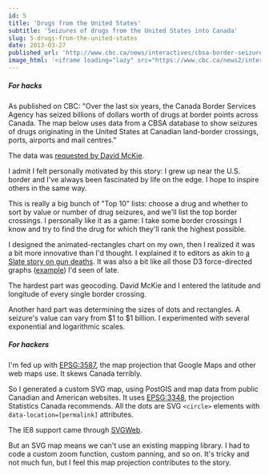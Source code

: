 ```yaml
---
id: 5
title: 'Drugs from the United States'
subtitle: 'Seizures of drugs from the United States into Canada'
slug: 5-drugs-from-the-united-states
date: 2013-03-27
published_url: 'http://www.cbc.ca/news/interactives/cbsa-border-seizures/index.html'
image_html: '<iframe loading="lazy" src="https://www.cbc.ca/news2/interactives/cbsa-border-seizures/iframe/index.html" width="780" height="700" scrolling="no"></iframe>'
---
```

##### For hacks


As published on CBC: "Over the last six years, the Canada Border Services Agency has seized billions of dollars worth of drugs at border points across Canada. The map below uses data from a CBSA database to show seizures of drugs originating in the United States at Canadian land-border crossings, ports, airports and mail centres."

The data was [requested by David McKie](http://www.cbc.ca/newsblogs/politics/inside-politics-blog/2013/03/post-15.html).

I admit I felt personally motivated by this story: I grew up near the U.S. border and I've always been fascinated by life on the edge. I hope to inspire others in the same way.

This is really a big bunch of "Top 10" lists: choose a drug and whether to sort by value or number of drug seizures, and we'll list the top border crossings. I personally like it as a game: I take some border crossings I know and try to find the drug for which they'll rank the highest possible.

I designed the animated-rectangles chart on my own, then I realized it was a bit more innovative than I'd thought. I explained it to editors as akin to [a Slate story on gun deaths](http://www.slate.com/articles/news_and_politics/crime/2012/12/gun_death_tally_every_american_gun_death_since_newtown_sandy_hook_shooting.html). It was also a bit like all those D3 force-directed graphs ([example](http://www.nytimes.com/interactive/2012/02/13/us/politics/2013-budget-proposal-graphic.html)) I'd seen of late.

The hardest part was geocoding. David McKie and I entered the latitude and longitude of every single border crossing.

Another hard part was determining the sizes of dots and rectangles. A seizure's value can vary from $1 to $1 billion. I experimented with several exponential and logarithmic scales.


##### For hackers


I'm fed up with [EPSG:3587](http://wiki.openstreetmap.org/wiki/EPSG:3857), the map projection that Google Maps and other web maps use. It skews Canada terribly.

So I generated a custom SVG map, using PostGIS and map data from public Canadian and American websites. It uses [EPSG:3348](http://spatialreference.org/ref/epsg/3348/), the projection Statistics Canada recommends. All the dots are SVG `<circle>` elements with `data-location=[permalink]` attributes.

The IE8 support came through [SVGWeb](https://code.google.com/p/svgweb/).

But an SVG map means we can't use an existing mapping library. I had to code a custom zoom function, custom panning, and so on. It's tricky and not much fun, but I feel this map projection contributes to the story.
